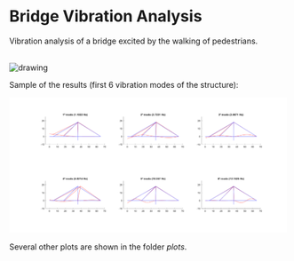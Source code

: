 # Bridge Vibration Analysis
  
Vibration analysis of a bridge excited by the walking of pedestrians.

<br><img src="https://user-images.githubusercontent.com/70666266/146541427-62eeb771-ef16-4658-805c-776cdf3a301f.jpg" alt="drawing" width="600"/>

Sample of the results (first 6 vibration modes of the structure):

<img src="imagens/modaldx1.png" alt="drawing" width="500"/>

Several other plots are shown in the folder *plots*.
